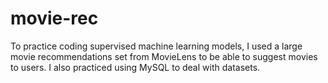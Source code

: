 # movie-rec
To practice coding supervised machine learning models, I used a large movie recommendations set from MovieLens to be able to suggest movies to users. I also practiced using MySQL to deal with datasets.
